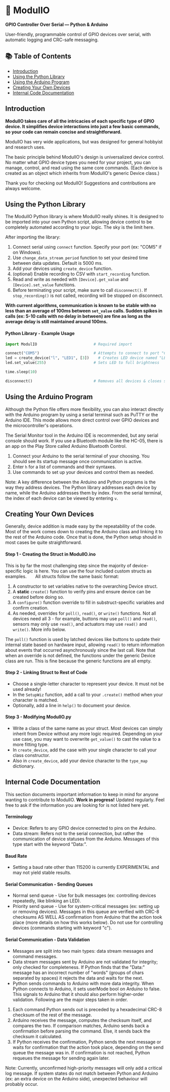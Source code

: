 # 🔌 ModulIO

**GPIO Controller Over Serial — Python & Arduino**

User-friendly, programmable control of GPIO devices over serial, with automatic logging and CRC-safe messaging.

## 📚 Table of Contents
- [Introduction](#introduction)
- [Using the Python Library](#using-the-python-library)
- [Using the Arduino Program](#using-the-arduino-program)
- [Creating Your Own Devices](#creating-your-own-devices)
- [Internal Code Documentation](#internal-code-documentation)

## Introduction

**ModulIO takes care of all the intricacies of each specific type of GPIO device. It simplifies device interactions into just a few basic commands, so your code can remain concise and straightforward.**

ModulIO has very wide applications, but was designed for general hobbyist and research uses.

The basic principle behind ModulIO's design is universalized device control. No matter what GPIO device types you need for your project, you can manage, control, and read using the same core commands. (Each device is created as an object which inherits from ModulIO's generic Device class.)

Thank you for checking out ModulIO! Suggestions and contributions are always welcome.

## Using the Python Library
  The ModulIO Python library is where ModulIO really shines. It is designed to be imported into your own Python script, allowing device control to be completely automated according to your logic. The sky is the limit here.

  After importing the library:
  1) Connect serial using `connect` function. Specify your port (ex: "COM5" if on Windows).
  2) Use `change_data_stream_period` function to set your desired time between data updates. Default is 5000 ms.
  3) Add your devices using `create_device` function.
  4) (optional) Enable recording to CSV with `start_recording` function.
  5) Read and write as needed with `[Device].get_value` and `[Device].set_value` functions.
  6) Before terminating your script, make sure to call `disconnect()`. If `stop_recording()` is not called, recording will be stopped on disconnect.

  **With current algorithms, communication is known to be stable with no less than an average of 100ms between `set_value` calls. Sudden spikes in calls (ex: 5-10 calls with no delay in between) are fine as long as the average delay is still maintained around 100ms.**

  #### Python Library - Example Usage
  ```Python
  import ModulIO                         # Required import

  connect("COM5")                        # Attempts to connect to port "COM5" and start comms
  led = create_device("l", "LED1", [3])    # Creates LED device named "LED1" on pin 3
  led.set_value(255)                     # Sets LED to full brightness

  time.sleep(10)     

  disconnect()                           # Removes all devices & closes serial comms                  
  ```

## Using the Arduino Program
  Although the Python file offers more flexibility, you can also interact directly with the Arduino program by using a serial terminal such as PuTTY or the Arduino IDE. This mode allows more direct control over GPIO devices and the microcontroller's operations.

  The Serial Monitor tool in the Arduino IDE is recommended, but any serial console should work. If you use a Bluetooth module like the HC-05, there is an app on the Play Store called Arduino Bluetooth Control.
  1) Connect your Arduino to the serial terminal of your choosing. You should see its startup message once communication is active.
  2) Enter `h` for a list of commands and their syntaxes.
  3) Use commands to set up your devices and control them as needed.

  Note: A key difference between the Arduino and Python programs is the way they address devices. The Python library addresses each device by name, while the Arduino addresses them by index. From the serial terminal, the index of each device can be viewed by entering `v`.

## Creating Your Own Devices
  Generally, device addition is made easy by the repeatability of the code. Most of the work comes down to creating the Arduino class and linking it to the rest of the Arduino code. Once that is done, the Python setup should in most cases be quite straightforward.

  #### Step 1 - Creating the Struct in ModulIO.ino
  This is by far the most challenging step since the majority of device-specific logic is here. You can use the four included custom structs as examples.
   
  All structs follow the same basic format:
  1) A constructor to set variables native to the overarching Device struct.
  2) A **static** `create()` function to verify pins and ensure device can be created before doing so.
  3) A `configure()` function override to fill in substruct-specific variables and confirm creation.
  4) As needed, overrides for `poll()`, `read()`, or `write()` functions. Not all devices need all 3 - for example, buttons may use `poll()` and `read()`, sensors may only use `read()`, and actuators may use `read()` and `write()`. More info below.

  The `poll()` function is used by latched devices like buttons to update their internal state based on hardware input, allowing `read()` to return information about events that occurred asynchronously since the last call.
  Note that when an override is not defined, the functions under the generic Device class are run. This is fine because the generic functions are all empty.
 
  #### Step 2 - Linking Struct to Rest of Code
  - Choose a single-letter character to represent your device. It must not be used already!
  - In the `SetupWiz` function, add a call to your `.create()` method when your character is matched.
  - Optionally, add a line in `help()` to document your device. 

  #### Step 3 - Modifying ModulIO.py
  - Write a class of the same name as your struct. Most devices can simply inherit from Device without any more logic required. Depending on your use case, you may want to overwrite `get_value()` to cast the value to a more fitting type.
  - In `create_device`, add the case with your single character to call your class constructor.
  - Also in `create_device`, add your device character to the `type_map` dictionary.

## Internal Code Documentation
  This section documents important information to keep in mind for anyone wanting to contribute to ModulIO. **Work in progress!** Updated regularly. Feel free to ask if the information you are looking for is not listed here yet.

  #### Terminology
  - Device: Refers to any GPIO device connected to pins on the Arduino.
  - Data stream: Refers not to the serial connection, but rather the communication of device statuses from the Arduino. Messages of this type start with the keyword "Data:".

  #### Baud Rate
  - Setting a baud rate other than 115200 is currently EXPERIMENTAL and may not yield stable results.

  #### Serial Communication - Sending Queues
  - Normal send queue - Use for bulk messages (ex: controlling devices repeatedly, like blinking an LED).
  - Priority send queue - Use for system-critical messages (ex: setting up or removing devices). Messages in this queue are verified with CRC-8 checksums AS WELL AS confirmation from Arduino that the action took place (more details on how this works below). Do not use for controlling devices (commands starting with keyword "c"). 

  #### Serial Communication - Data Validation
  - Messages are split into two main types: data stream messages and command messages.
  - Data stream messages sent by Arduino are not validated for integrity; only checked for completeness. If Python finds that the "Data:" message has an incorrect number of "words" (groups of chars separated by spaces) it rejects the data and waits for the next.
  - Python sends commands to Arduino with more data integrity. When Python connects to Arduino, it sets userMode bool on Arduino to false. This signals to Arduino that it should also perform higher-order validation. Following are the major steps taken in order.

  1. Each command Python sends out is preceded by a hexadecimal CRC-8 checksum of the rest of the message.
  2. Arduino receives the message, computes the checksum itself, and compares the two. If comparison matches, Arduino sends back a confirmation before parsing the command. Else, it sends back the checksum it calculated.
  3. If Python receives the confirmation, Python sends the next message or waits for confirmation that the action took place, depending on the send queue the message was in. If confirmation is not reached, Python requeues the message for sending again later.

  Note: Currently, unconfirmed high-priority messages will only add a critical log message. If system states do not match between Python and Arduino (ex: an extra device on the Arduino side), unexpected behaviour will probably occur.


  

